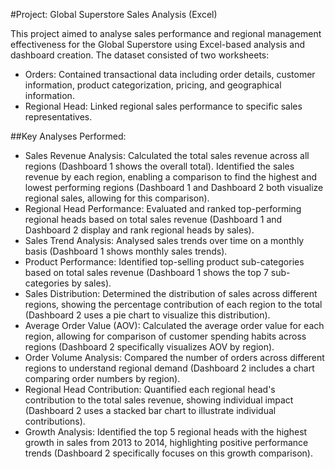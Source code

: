 #Project: Global Superstore Sales Analysis (Excel)

This project aimed to analyse sales performance and regional management effectiveness for the Global Superstore using Excel-based analysis and dashboard creation. The dataset consisted of two worksheets:

-	Orders: Contained transactional data including order details, customer information, product categorization, pricing, and geographical information.   
-	Regional Head: Linked regional sales performance to specific sales representatives.
  
##Key Analyses Performed:
-	Sales Revenue Analysis: Calculated the total sales revenue across all regions (Dashboard 1 shows the overall total). Identified the sales revenue by each region, enabling a comparison to find the highest and lowest performing regions (Dashboard 1 and Dashboard 2 both visualize regional sales, allowing for this comparison).   
-	Regional Head Performance: Evaluated and ranked top-performing regional heads based on total sales revenue (Dashboard 1 and Dashboard 2 display and rank regional heads by sales).   
-	Sales Trend Analysis: Analysed sales trends over time on a monthly basis (Dashboard 1 shows monthly sales trends).   
-	Product Performance: Identified top-selling product sub-categories based on total sales revenue (Dashboard 1 shows the top 7 sub-categories by sales).   
-	Sales Distribution: Determined the distribution of sales across different regions, showing the percentage contribution of each region to the total (Dashboard 2 uses a pie chart to visualize this distribution).   
-	Average Order Value (AOV): Calculated the average order value for each region, allowing for comparison of customer spending habits across regions (Dashboard 2 specifically visualizes AOV by region).   
-	Order Volume Analysis: Compared the number of orders across different regions to understand regional demand (Dashboard 2 includes a chart comparing order numbers by region).   
-	Regional Head Contribution: Quantified each regional head's contribution to the total sales revenue, showing individual impact (Dashboard 2 uses a stacked bar chart to illustrate individual contributions).
-	Growth Analysis: Identified the top 5 regional heads with the highest growth in sales from 2013 to 2014, highlighting positive performance trends (Dashboard 2 specifically focuses on this growth comparison).   

